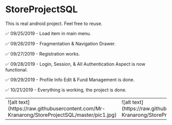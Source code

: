 # StoreProjectSQL
This is real android project. Feel free to reuse.

:white_check_mark: 09/25/2019 - Load item in main menu.

:white_check_mark: 09/26/2019 - Fragmentation & Navigation Drawer.

:white_check_mark: 09/27/2019 - Registration works.

:white_check_mark: 09/28/2019 - Login, Session, & All Authentication Aspect is now functional.

:white_check_mark: 09/29/2019 - Profile Info Edit & Fund Management is done.

:white_check_mark: 10/21/2019 - Everything is working, the project is done.

<table>
<tr>
  <td>![alt text](https://raw.githubusercontent.com/Mr-Kranarong/StoreProjectSQL/master/pic1.jpg)</td>
  <td>![alt text](https://raw.githubusercontent.com/Mr-Kranarong/StoreProjectSQL/master/pic2.jpg)</td>
</tr>
</table>
